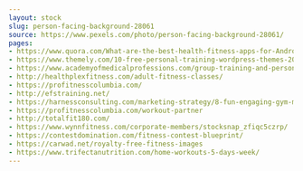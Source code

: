 ```yaml
---
layout: stock
slug: person-facing-background-28061
source: https://www.pexels.com/photo/person-facing-background-28061/
pages:
- https://www.quora.com/What-are-the-best-health-fitness-apps-for-Android-devices
- https://www.themely.com/10-free-personal-training-wordpress-themes-2017/
- https://www.academyofmedicalprofessions.com/group-training-and-personal-fitness.html
- http://healthplexfitness.com/adult-fitness-classes/
- https://profitnesscolumbia.com/
- http://efstraining.net/
- https://harnessconsulting.com/marketing-strategy/8-fun-engaging-gym-marketing-ideas/
- https://profitnesscolumbia.com/workout-partner
- http://totalfit180.com/
- https://www.wynnfitness.com/corporate-members/stocksnap_zfiqc5czrp/
- https://contestdomination.com/fitness-contest-blueprint/
- https://carwad.net/royalty-free-fitness-images
- https://www.trifectanutrition.com/home-workouts-5-days-week/
---
```

